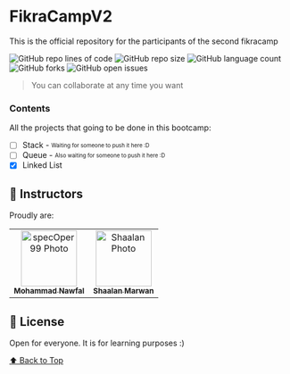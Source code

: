 # FikraCampV2
This is the official repository for the participants of the second fikracamp


![GitHub repo lines of code](https://img.shields.io/tokei/lines/github/specoper99/fikracampv2?style=for-the-badge)
![GitHub repo size](https://img.shields.io/github/languages/code-size/specoper99/fikracampv2?style=for-the-badge)
![GitHub language count](https://img.shields.io/github/languages/count/specoper99/fikracampv2?style=for-the-badge)
![GitHub forks](https://img.shields.io/github/forks/specoper99/fikracampv2?style=for-the-badge)
![GitHub open issues](https://img.shields.io/github/issues/specoper99/fikracampv2?style=for-the-badge)


> You can collaborate at any time you want

### Contents

All the projects that going to be done in this bootcamp:

- [ ] Stack - <sub><sup>Waiting for someone to push it here :D</sub></sup>
- [ ] Queue - <sub><sup>Also waiting for someone to push it here :D</sub></sup>
- [x] Linked List

## 🤝 Instructors

Proudly are:

<table>
  <tr>
    <td align="center">
      <a href="https://github.com/specOper99">
        <img src="https://avatars.githubusercontent.com/u/59845618?v=4" width="100px;" alt="specOper99 Photo"/><br>
        <sub>
          <b>Mohammad Nawfal</b>
        </sub>
      </a>
    </td>
    <td align="center">
      <a href="https://github.com/ShaalanMarwan">
        <img src="https://avatars.githubusercontent.com/u/26276966?v=4" width="100px;" alt="Shaalan Photo"/><br>
        <sub>
          <b>Shaalan Marwan</b>
        </sub>
      </a>
    </td>
  </tr>
</table>


## 📝 License

Open for everyone. It is for learning purposes :)

[⬆ Back to Top](#FikraCampV2)<br>
